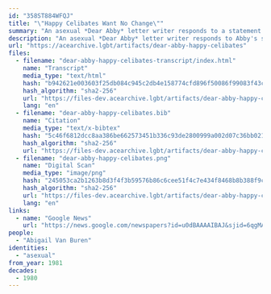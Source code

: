 ```yaml
---
id: "358ST884WFQJ"
title: "\"Happy Celibates Want No Change\""
summary: "An asexual *Dear Abby* letter writer responds to a statement Abby made about abstinence"
description: "An asexual *Dear Abby* letter writer responds to Abby's statement that \"no healthy normal man (or woman) is supposed to be 'happy' in abstinence\""
url: "https://acearchive.lgbt/artifacts/dear-abby-happy-celibates"
files:
  - filename: "dear-abby-happy-celibates-transcript/index.html"
    name: "Transcript"
    media_type: "text/html"
    hash: "b942621e003603f25db084c945c2db4e158774cfd896f50086f99083f43ca3dd"
    hash_algorithm: "sha2-256"
    url: "https://files-dev.acearchive.lgbt/artifacts/dear-abby-happy-celibates/dear-abby-happy-celibates-transcript/index.html"
    lang: "en"
  - filename: "dear-abby-happy-celibates.bib"
    name: "Citation"
    media_type: "text/x-bibtex"
    hash: "5c46f6812dcc8aa386be662573451b336c93de2800999a002d07c36bb02137d6"
    hash_algorithm: "sha2-256"
    url: "https://files-dev.acearchive.lgbt/artifacts/dear-abby-happy-celibates/dear-abby-happy-celibates.bib"
  - filename: "dear-abby-happy-celibates.png"
    name: "Digital Scan"
    media_type: "image/png"
    hash: "245053ca2b1263b8d3f4f3b59576b86c6cee51f4c7e434f8468b8b388f9c5942"
    hash_algorithm: "sha2-256"
    url: "https://files-dev.acearchive.lgbt/artifacts/dear-abby-happy-celibates/dear-abby-happy-celibates.png"
    lang: "en"
links:
  - name: "Google News"
    url: "https://news.google.com/newspapers?id=u0dBAAAAIBAJ&sjid=6qgMAAAAIBAJ&pg=6478%2C148486"
people:
  - "Abigail Van Buren"
identities:
  - "asexual"
from_year: 1981
decades:
  - 1980
---
```

